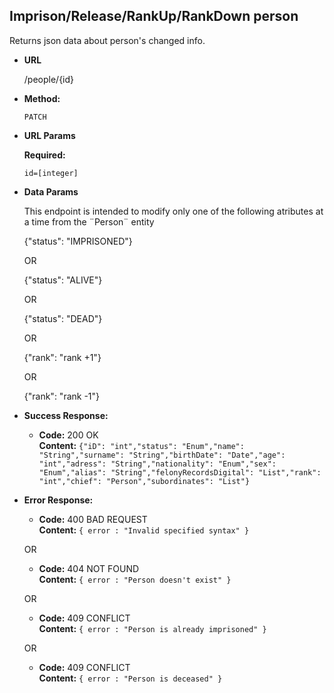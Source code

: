 **Imprison/Release/RankUp/RankDown person**
----
  Returns json data about person's changed info.

* **URL**

  /people/{id}

* **Method:**

  `PATCH`
  
*  **URL Params**

   **Required:**
 
   `id=[integer]`

* **Data Params**

    This endpoint is intended to modify only one of the following atributes at a time from the ¨Person¨ entity
    
     {"status": "IMPRISONED"}
     
  OR
  
     {"status": "ALIVE"} <!--- Understood as released from prison --->
     
  OR
  
     {"status": "DEAD"} <!--- Understood as released from prison --->
     
  OR
  
     {"rank": "rank +1"}
     
  OR
  
     {"rank": "rank -1"}
     

* **Success Response:**

  * **Code:** 200 OK<br />
    **Content:** `{"iD": "int","status": "Enum","name": "String","surname": "String","birthDate": "Date","age": "int","adress": "String","nationality": "Enum","sex": "Enum","alias": "String","felonyRecordsDigital": "List","rank": "int","chief": "Person","subordinates": "List"}`
 
* **Error Response:**

  * **Code:** 400 BAD REQUEST <br />
    **Content:** `{ error : "Invalid specified syntax" }`

  OR

  * **Code:** 404 NOT FOUND <br />
    **Content:** `{ error : "Person doesn't exist" }`

  OR

    * **Code:** 409 CONFLICT <br />
    **Content:** `{ error : "Person is already imprisoned" }`

  OR
    
    * **Code:** 409 CONFLICT <br />
    **Content:** `{ error : "Person is deceased" }`



